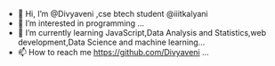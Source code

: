 - 👋 Hi, I’m @Divyaveni ,cse btech student @iiitkalyani
- 👀 I’m interested in programming ...
- 🌱 I’m currently learning JavaScript,Data Analysis and Statistics,web development,Data Science and machine learning...
- 📫 How to reach me https://github.com/Divyaveni ...

<!---
Divyaveni/Divyaveni is a ✨ special ✨ repository because its `README.md` (this file) appears on your GitHub profile.
You can click the Preview link to take a look at your changes.
--->
